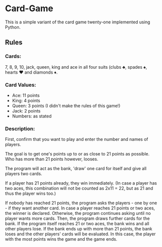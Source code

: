 # Card-Game
This is a simple variant of the card game twenty-one implemented using Python.

<h2>Rules</h2>

<p>
<h3>Cards:</h3> 7, 8, 9, 10, jack, queen, king and ace in all four suits (clubs ♣, spades ♠, hearts ♥ and diamonds ♦.
  
<h3>Card Values:</h3> 
<ul>
  <li>Ace: 11 points</li>
  <li>King: 4 points</li>
  <li>Queen: 3 points (I didn't make the rules of this game!)</li>
  <li>Jack: 2 points</li>
  <li>Numbers: as stated</li>
</ul>

<h3>Description:</h3>

First, confirm that you want to play and enter the number and names of players.

The goal is to get one's points up to or as close to 21 points as possible. 
Who has more than 21 points however, looses.

The program will act as the bank, 'draw' one card for itself and give all players two cards.

If a player has 21 points already, they win immediately.
(In case a player has two aces, this combination will not be counted as 2x11 = 22, but as 21 and thus the player wins too.)

If nobody has reached 21 points, the program asks the players - one by one - if they want another card.
In case a player reaches 21 points or two aces, the winner is declared.
Otherwise, the program continues asking until no player wants more cards.
Then, the program draws further cards for the bank. If the program itself reaches 21 or two aces, the bank wins and all other players lose.
If the bank ends up with more than 21 points, the bank loses and the other players' cards will be evaluated.
In this case, the player with the most points wins the game and the game ends.
</p>
